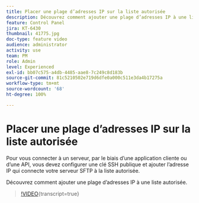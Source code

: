 ```yaml
---
title: Placer une plage d’adresses IP sur la liste autorisée
description: Découvrez comment ajouter une plage d’adresses IP à une liste autorisée.
feature: Control Panel
jira: KT-6430
thumbnail: 41775.jpg
doc-type: feature video
audience: administrator
activity: use
team: PM
role: Admin
level: Experienced
exl-id: bb07c575-a4db-4485-aae8-7c249c8d183b
source-git-commit: 81c5210502e719d6dfe0a000c511e3da4b17275a
workflow-type: tm+mt
source-wordcount: '68'
ht-degree: 100%

---
```


# Placer une plage d’adresses IP sur la liste autorisée

Pour vous connecter à un serveur, par le biais d’une application cliente ou d’une API, vous devez configurer une clé SSH publique et ajouter l’adresse IP qui connecte votre serveur SFTP à la liste autorisée.

Découvrez comment ajouter une plage d’adresses IP à une liste autorisée.

>[!VIDEO](https://video.tv.adobe.com/v/41775?learn=on){transcript=true}
